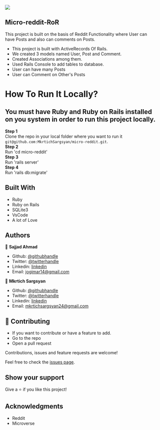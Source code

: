 ![](https://img.shields.io/badge/Microverse-blueviolet)

## Micro-reddit-RoR

This project is built on the basis of Reddit Functionality where User can have Posts and also can comments on Posts.

- This project is built with ActiveRecords Of Rails.
- We created 3 models named User, Post and Comment.
- Created Associations among them.
- Used Rails Console to add tables to database.
- User can have many Posts
- User can Comment on Other's Posts


# How To Run It Locally?


## You must have Ruby and Ruby on Rails installed on you system in order to run this  project locally.

**Step 1**<br>
Clone the repo in your local folder where you want to run it<br>
`git@github.com:MkrtichSargsyan/micro-reddit.git`.<br>
**Step 2**<br>
Run 'cd micro-reddit'<br>
**Step 3**<br>
Run 'rails server'<br>
**Step 4**<br>
Run 'rails db:migrate'

## Built With

- Ruby
- Ruby on Rails
- SQLite3
- VsCode
- A lot of Love

## Authors

👤 **Sajjad Ahmad**

- Github: [@githubhandle](https://github.com/SajjadAhmad14)
- Twitter: [@twitterhandle](https://twitter.com/Sajjad_Ahmad14)
- Linkedin: [linkedin](https://www.linkedin.com/in/sajjadahmad14)
- Email: jogimar14@gmail.com

👤 **Mkrtich Sargsyan**

- Github: [@githubhandle](https://github.com/MkrtichSargsyan)
- Twitter: [@twitterhandle](https://twitter.com/MkrtichSargsyan)
- Linkedin: [linkedin](https://www.linkedin.com/in/mkrtich-sargsyan/)
- Email: mkrtichsargsyan24@gmail.com

## 🤝 Contributing

- If you want to contribute or have a feature to add.
- Go to the repo
- Open a pull request

Contributions, issues and feature requests are welcome!

Feel free to check the [issues page](https://github.com/LamiaSristy/Active-Record-Micro-Reddit/issues).

## Show your support

Give a ⭐️ if you like this project!

## Acknowledgments

- Reddit
- Microverse
